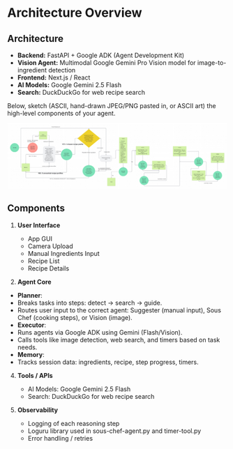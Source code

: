 # Architecture Overview

## Architecture

* **Backend:** FastAPI + Google ADK (Agent Development Kit)
* **Vision Agent:** Multimodal Google Gemini Pro Vision model for image-to-ingredient detection
* **Frontend:** Next.js / React
* **AI Models:** Google Gemini 2.5 Flash
* **Search:** DuckDuckGo for web recipe search

Below, sketch (ASCII, hand-drawn JPEG/PNG pasted in, or ASCII art) the high-level components of your agent.

![Initial MVP Flow Diagram](images/arch-4pm.jpg)

## Components

1. **User Interface**  
   - App GUI
   - Camera Upload
   - Manual Ingredients Input
   - Recipe List
   - Recipe Details

2. **Agent Core**  
 - **Planner**:
 - Breaks tasks into steps: detect → search → guide.
 - Routes user input to the correct agent: Suggester (manual input), Sous Chef (cooking steps), or Vision (image).
 - **Executor**:
 - Runs agents via Google ADK using Gemini (Flash/Vision).
 - Calls tools like image detection, web search, and timers based on task needs.
 - **Memory**:
 - Tracks session data: ingredients, recipe, step progress, timers.

4. **Tools / APIs**  
   - AI Models: Google Gemini 2.5 Flash
   - Search: DuckDuckGo for web recipe search

5. **Observability**  
   - Logging of each reasoning step
   - Loguru library used in sous-chef-agent.py and timer-tool.py
   - Error handling / retries


